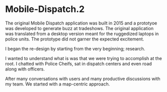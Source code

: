 # Mobile-Dispatch.2


The original Mobile Dispatch application was built in 2015 and a prototyoe was developed to generate buzz at tradeshows. The original application was translated from a desktop version meant for the ruggedized laptops in police units. The prototype did not garner the expected excitement. 

I began the re-design by starting from the very beginning; research. 

I wanted to understand what is was that we were trying to accomplish at the root. I chatted with Police Cheifs, sat in dispatch centers and even road along with officers. 

After many conversations with users and many productive discussions with my team. We started with a map-centric approach.
